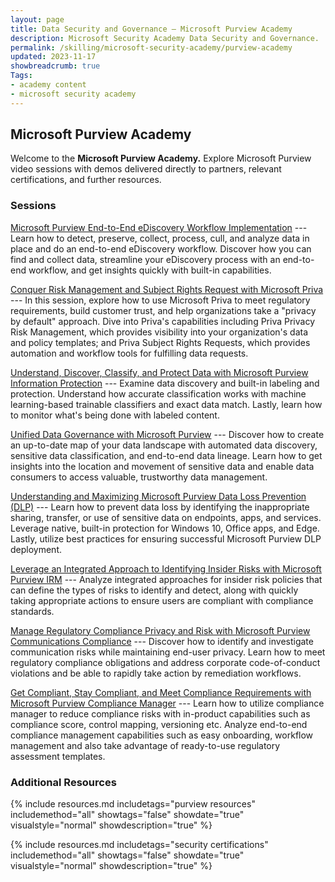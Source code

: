 ```yaml
---
layout: page
title: Data Security and Governance — Microsoft Purview Academy
description: Microsoft Security Academy Data Security and Governance.
permalink: /skilling/microsoft-security-academy/purview-academy
updated: 2023-11-17
showbreadcrumb: true
Tags:
- academy content
- microsoft security academy
---
```


## Microsoft Purview Academy
Welcome to the **Microsoft Purview Academy.** Explore Microsoft Purview video sessions with demos delivered directly to partners, relevant certifications, and further resources.

### Sessions
[Microsoft Purview End-to-End eDiscovery Workflow Implementation](https://msuspartners.eventbuilder.com/event/62424?source=EnablePurview) --- Learn how to detect, preserve, collect, process, cull, and analyze data in place and do an end-to-end eDiscovery workflow. Discover how you can find and collect data, streamline your eDiscovery process with an end-to-end workflow, and get insights quickly with built-in capabilities.

[Conquer Risk Management and Subject Rights Request with Microsoft Priva](https://msuspartners.eventbuilder.com/event/62426?source=EnablePurview) --- In this session, explore how to use Microsoft Priva to meet regulatory requirements, build customer trust, and help organizations take a "privacy by default" approach. Dive into Priva's capabilities including Priva Privacy Risk Management, which provides visibility into your organization's data and policy templates; and Priva Subject Rights Requests, which provides automation and workflow tools for fulfilling data requests.

[Understand, Discover, Classify, and Protect Data with Microsoft Purview Information Protection](https://msuspartners.eventbuilder.com/event/62417?source=EnablePurview) --- Examine data discovery and built-in labeling and protection. Understand how accurate classification works with machine learning-based trainable classifiers and exact data match. Lastly, learn how to monitor what's being done with labeled content.

[Unified Data Governance with Microsoft Purview](https://msuspartners.eventbuilder.com/event/62418?source=EnablePurview) --- Discover how to create an up-to-date map of your data landscape with automated data discovery, sensitive data classification, and end-to-end data lineage. Learn how to get insights into the location and movement of sensitive data and enable data consumers to access valuable, trustworthy data management.

[Understanding and Maximizing Microsoft Purview Data Loss Prevention (DLP)](https://msuspartners.eventbuilder.com/event/62419?source=EnablePurview) --- Learn how to prevent data loss by identifying the inappropriate sharing, transfer, or use of sensitive data on endpoints, apps, and services. Leverage native, built-in protection for Windows 10, Office apps, and Edge. Lastly, utilize best practices for ensuring successful Microsoft Purview DLP deployment.

[Leverage an Integrated Approach to Identifying Insider Risks with Microsoft Purview IRM](https://msuspartners.eventbuilder.com/event/62420?source=EnablePurview) --- Analyze integrated approaches for insider risk policies that can define the types of risks to identify and detect, along with quickly taking appropriate actions to ensure users are compliant with compliance standards.

[Manage Regulatory Compliance Privacy and Risk with Microsoft Purview Communications Compliance](https://msuspartners.eventbuilder.com/event/62421?source=EnablePurview) --- Discover how to identify and investigate communication risks while maintaining end-user privacy. Learn how to meet regulatory compliance obligations and address corporate code-of-conduct violations and be able to rapidly take action by remediation workflows.

[Get Compliant, Stay Compliant, and Meet Compliance Requirements with Microsoft Purview Compliance Manager](https://msuspartners.eventbuilder.com/event/62422?source=EnablePurview) --- Learn how to utilize compliance manager to reduce compliance risks with in-product capabilities such as compliance score, control mapping, versioning etc. Analyze end-to-end compliance management capabilities such as easy onboarding, workflow management and also take advantage of ready-to-use regulatory assessment templates.

### Additional Resources
{% include resources.md 
    includetags="purview resources"
    includemethod="all" 
    showtags="false" 
    showdate="true" 
    visualstyle="normal" 
    showdescription="true"
%}

{% include resources.md 
    includetags="security certifications"
    includemethod="all" 
    showtags="false" 
    showdate="true" 
    visualstyle="normal" 
    showdescription="true"
%}